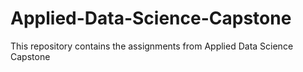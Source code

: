 # Applied-Data-Science-Capstone
This repository contains the assignments from Applied Data Science Capstone
